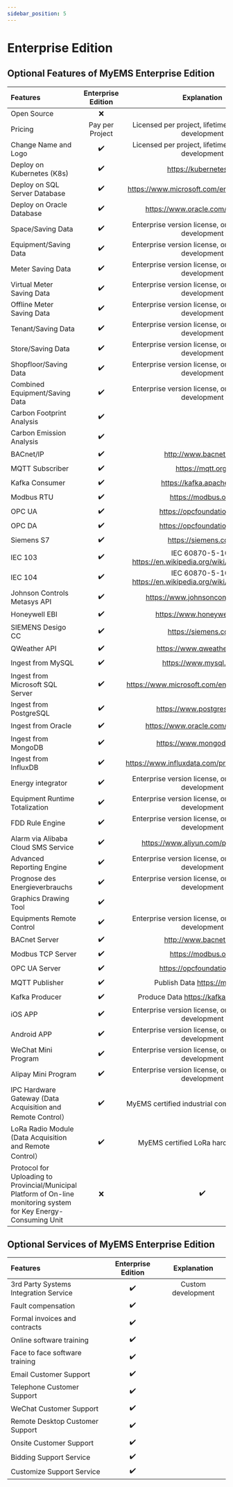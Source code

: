 ```yaml
---
sidebar_position: 5
---
```


# Enterprise Edition


## Optional Features of MyEMS Enterprise Edition

| Features                         | Enterprise Edition | Explanation    |
| :---                             |  :----:            | :----:         |
| Open Source                      | ❌       |                      |
| Pricing                          | Pay per Project | Licensed per project, lifetime valid, custom development |
| Change Name and Logo             |  ✔️        | Licensed per project, lifetime valid, custom development  |
| Deploy on Kubernetes (K8s)       |  ✔️        | https://kubernetes.io/ |
| Deploy on SQL Server Database    |  ✔️        | https://www.microsoft.com/en-us/sql-server |
| Deploy on Oracle Database        |  ✔️        | https://www.oracle.com/database/ |
| Space/Saving Data                |  ✔️        | Enterprise version license, or customizable development |
| Equipment/Saving Data            |  ✔️        | Enterprise version license, or customizable development |
| Meter Saving Data                |  ✔️        | Enterprise version license, or customizable development |
| Virtual Meter Saving Data        |  ✔️        | Enterprise version license, or customizable development |
| Offline Meter Saving Data        |  ✔️        | Enterprise version license, or customizable development |
| Tenant/Saving Data               |  ✔️        | Enterprise version license, or customizable development |
| Store/Saving Data                |  ✔️        | Enterprise version license, or customizable development |
| Shopfloor/Saving Data            |  ✔️        | Enterprise version license, or customizable development |
| Combined Equipment/Saving Data   | ✔️        | Enterprise version license, or customizable development |
| Carbon Footprint Analysis        | ✔️        |                      |
| Carbon Emission Analysis         | ✔️        |                      |
| BACnet/IP                        |  ✔️        | http://www.bacnet.org/ |
| MQTT Subscriber                  |  ✔️        | https://mqtt.org/ |
| Kafka Consumer                   |  ✔️        | https://kafka.apache.org/ |
| Modbus RTU                       |  ✔️        | https://modbus.org/ |
| OPC UA                           |  ✔️        | https://opcfoundation.org/ |
| OPC DA                           |  ✔️        | https://opcfoundation.org/ |
| Siemens S7                       |  ✔️        | https://siemens.com/ |
| IEC 103                          |  ✔️        | IEC 60870-5-104 https://en.wikipedia.org/wiki/IEC_60870-5 |
| IEC 104                          |  ✔️        | IEC 60870-5-104 https://en.wikipedia.org/wiki/IEC_60870-5 |
| Johnson Controls Metasys API     |  ✔️        | https://www.johnsoncontrols.com/ |
| Honeywell EBI                    |  ✔️        | https://www.honeywell.com/ |
| SIEMENS Desigo CC                |  ✔️        | https://siemens.com/ |
| QWeather API                     |  ✔️        | https://www.qweather.com/ |
| Ingest from MySQL                |  ✔️        | https://www.mysql.com/ |
| Ingest from Microsoft SQL Server |  ✔️        | https://www.microsoft.com/en-us/sql-server/ |
| Ingest from PostgreSQL           |  ✔️        | https://www.postgresql.org/ |
| Ingest from Oracle               |  ✔️        | https://www.oracle.com/database/ |
| Ingest from MongoDB              |  ✔️        | https://www.mongodb.com/ |
| Ingest from InfluxDB             |  ✔️        | https://www.influxdata.com/products/influxdb/ |
| Energy integrator                |  ✔️        | Enterprise version license, or customizable development |
| Equipment Runtime Totalization   |  ✔️        | Enterprise version license, or customizable development |
| FDD Rule Engine                  |  ✔️        | Enterprise version license, or customizable development |
| Alarm via Alibaba Cloud SMS Service| ✔️        | https://www.aliyun.com/product/sms |
| Advanced Reporting Engine        |  ✔️        | Enterprise version license, or customizable development |
| Prognose des Energieverbrauchs   |  ✔️        | Enterprise version license, or customizable development |
| Graphics Drawing Tool            |  ✔️        |                      |
| Equipments Remote Control        |  ✔️        | Enterprise version license, or customizable development |
| BACnet Server                    |  ✔️        | http://www.bacnet.org/ |
| Modbus TCP Server                |  ✔️        | https://modbus.org/ |
| OPC UA Server                    |  ✔️        | https://opcfoundation.org/ |
| MQTT Publisher                   | ✔️        | Publish Data https://mqtt.org/ |
| Kafka Producer                   |  ✔️        | Produce Data https://kafka.apache.org/ |
| iOS APP                          |  ✔️        | Enterprise version license, or customizable development |
| Android APP                      |  ✔️        | Enterprise version license, or customizable development |
| WeChat Mini Program              |  ✔️        | Enterprise version license, or customizable development |
| Alipay Mini Program              |  ✔️        | Enterprise version license, or customizable development |
| IPC Hardware Gateway (Data Acquisition and Remote Control）| ✔️ | MyEMS certified industrial computer hardware |
| LoRa Radio Module (Data Acquisition and Remote Control）| ✔️ | MyEMS certified LoRa hardware device |
| Protocol for Uploading to Provincial/Municipal Platform of On-line monitoring system for Key Energy-Consuming Unit | ❌ | ✔️ | Enterprise version license, or customizable development |

## Optional Services of MyEMS Enterprise Edition

| Features                         | Enterprise Edition | Explanation    |
| :---                             |  :----:            | :----:         |
| 3rd Party Systems Integration Service | ✔️        | Custom development |
| Fault compensation               | ✔️         |                      |
| Formal invoices and contracts    | ✔️         |                      |
| Online software training         |  ✔️        |                      |
| Face to face software training   |  ✔️        |                      |
| Email Customer Support           |  ✔️        |                      |
| Telephone Customer Support       |  ✔️        |                      |
| WeChat Customer Support          |  ✔️        |                      |
| Remote Desktop Customer Support  |  ✔️        |                      |
| Onsite Customer Support          |  ✔️        |                      |
| Bidding Support Service          |  ✔️        |                      |
| Customize Support Service        |  ✔️        |                      |
